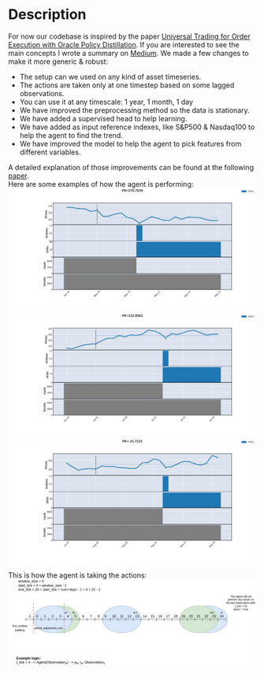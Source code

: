 # Description
For now our codebase is inspired by the paper [Universal Trading for Order Execution with Oracle Policy Distillation](https://arxiv.org/abs/2103.10860).
If you are interested to see the main concepts I wrote a summary on [Medium](https://medium.com/mlearning-ai/universal-trading-for-order-execution-with-reinforcement-learning-a62d400f2f1a).
We made a few changes to make it more generic & robust:
* The setup can we used on any kind of asset timeseries.
* The actions are taken only at one timestep based on some lagged observations.
* You can use it at any timescale: 1 year, 1 month, 1 day
* We have improved the preprocessing method so the data is stationary.
* We have added a supervised head to help learning.
* We have added as input reference indexes, like S&P500 & Nasdaq100 to help the agent to find the trend.
* We have improved the model to help the agent to pick features from different variables.

A detailed explanation of those improvements can be found at the following [paper]().
<br>Here are some examples of how the agent is performing:
![graph2](../images/graph1_opds.png)
![graph3](../images/graph2_opds.png)
![graph4](../images/graph3_opds.png)

This is how the agent is taking the actions:
![actions](../images/window_logic.jpg)
